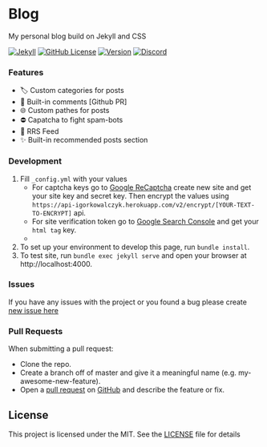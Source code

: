 # Blog
My personal blog build on Jekyll and CSS

[![Jekyll](https://img.shields.io/github/workflow/status/igorkowalczyk/blog/Jekyll?style=flat-square&logo=github&color=%2334D058)](https://igorkowalczyk.github.io/blog)
[![GitHub License](https://img.shields.io/github/license/igorkowalczyk/blog?color=%2334D058&logo=github&style=flat-square)](https://igorkowalczyk.github.io/blog/license.txt)
[![Version](https://img.shields.io/github/v/release/igorkowalczyk/blog?color=%2334D058&logo=github&style=flat-square)](https://github.com/igorkowalczyk/blog/releases)
[![Discord](https://img.shields.io/discord/666599184844980224?color=%2334D058&logo=discord&style=flat-square&logoColor=7289da)](https://igorkowalczyk.github.io/majobot/server)

### Features
- 🏷️ Custom categories for posts
- 📝 Built-in comments [Github PR]
- 🌐 Custom pathes for posts
- ⛔ Capatcha to fight spam-bots
- 📶 RRS Feed
- ✨ Built-in recommended posts section

### Development
1. Fill `_config.yml` with your values
    * For captcha keys go to [Google ReCaptcha](https://developers.google.com/recaptcha) create new site and get your site key and secret key. Then encrypt the values using `https://api-igorkowalczyk.herokuapp.com/v2/encrypt/[YOUR-TEXT-TO-ENCRYPT]` api. 
    * For site verification token go to [Google Search Console](https://search.google.com/search-console) and get your `html tag` key.
    * 
2. To set up your environment to develop this page, run `bundle install`.
3. To test site, run `bundle exec jekyll serve` and open your browser at http://localhost:4000.

### Issues
If you have any issues with the project or you found a bug please create [new issue here](https://github.com/igorkowalczyk/blog/issues)

### Pull Requests
When submitting a pull request:

- Clone the repo.
- Create a branch off of master and give it a meaningful name (e.g. my-awesome-new-feature).
- Open a [pull request](https://github.com/igorkowalczyk/blog/pulls) on [GitHub](https://github.com) and describe the feature or fix.

## License
This project is licensed under the MIT. See the [LICENSE](https://github.com/igorkowalczyk/blog/blob/master/license.md) file for details
